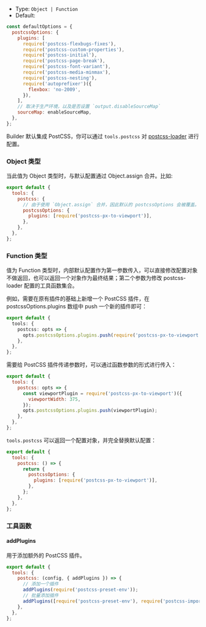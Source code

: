 - Type: `Object | Function`
- Default:

```js
const defaultOptions = {
  postcssOptions: {
    plugins: [
      require('postcss-flexbugs-fixes'),
      require('postcss-custom-properties'),
      require('postcss-initial'),
      require('postcss-page-break'),
      require('postcss-font-variant'),
      require('postcss-media-minmax'),
      require('postcss-nesting'),
      require('autoprefixer')({
        flexbox: 'no-2009',
      }),
    ],
    // 取决于生产环境，以及是否设置 `output.disableSourceMap`
    sourceMap: enableSourceMap,
  },
};
```

Builder 默认集成 PostCSS，你可以通过 `tools.postcss` 对 [postcss-loader](https://github.com/webpack-contrib/postcss-loader) 进行配置。

### Object 类型

当此值为 Object 类型时，与默认配置通过 Object.assign 合并。比如:

```js
export default {
  tools: {
    postcss: {
      // 由于使用 `Object.assign` 合并，因此默认的 postcssOptions 会被覆盖。
      postcssOptions: {
        plugins: [require('postcss-px-to-viewport')],
      },
    },
  },
};
```

### Function 类型

值为 Function 类型时，内部默认配置作为第一参数传入，可以直接修改配置对象不做返回，也可以返回一个对象作为最终结果；第二个参数为修改 postcss-loader 配置的工具函数集合。

例如，需要在原有插件的基础上新增一个 PostCSS 插件，在 postcssOptions.plugins 数组中 push 一个新的插件即可：

```ts
export default {
  tools: {
    postcss: opts => {
      opts.postcssOptions.plugins.push(require('postcss-px-to-viewport'));
    },
  },
};
```

需要给 PostCSS 插件传递参数时，可以通过函数参数的形式进行传入：

```js
export default {
  tools: {
    postcss: opts => {
      const viewportPlugin = require('postcss-px-to-viewport')({
        viewportWidth: 375,
      });
      opts.postcssOptions.plugins.push(viewportPlugin);
    },
  },
};
```

`tools.postcss` 可以返回一个配置对象，并完全替换默认配置：

```js
export default {
  tools: {
    postcss: () => {
      return {
        postcssOptions: {
          plugins: [require('postcss-px-to-viewport')],
        },
      };
    },
  },
};
```

### 工具函数

#### addPlugins

用于添加额外的 PostCSS 插件。

```js
export default {
  tools: {
    postcss: (config, { addPlugins }) => {
      // 添加一个插件
      addPlugins(require('postcss-preset-env'));
      // 批量添加插件
      addPlugins([require('postcss-preset-env'), require('postcss-import')]);
    },
  },
};
```

